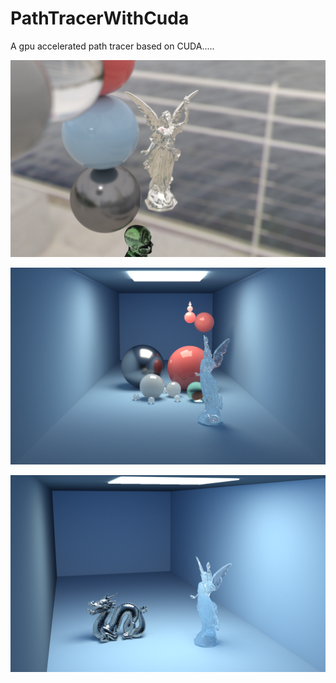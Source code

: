 # PathTracerWithCuda

A gpu accelerated path tracer based on CUDA.....

![](https://github.com/BlauHimmel/PathTracerWithCuda/blob/bvh-cpu/sample21.png)

![](https://github.com/BlauHimmel/PathTracerWithCuda/blob/bvh-cpu/sample24.png)

![](https://github.com/BlauHimmel/PathTracerWithCuda/blob/bvh-cpu/sample26.png)
